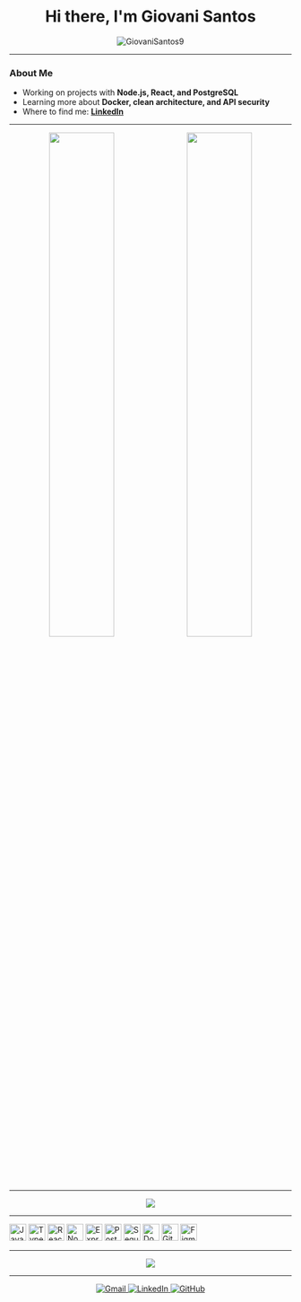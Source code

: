 <h1 align="center">Hi there, I'm Giovani Santos</h1>
<p align="center">
  <img src="https://komarev.com/ghpvc/?username=GiovaniSantos9&label=Profile%20views&color=0e75b6&style=flat" alt="GiovaniSantos9" />
</p>

---

### About Me

- Working on projects with **Node.js, React, and PostgreSQL**  
- Learning more about **Docker, clean architecture, and API security**  
- Where to find me: **[LinkedIn](https://www.linkedin.com/in/giovanisantos9/)**

---

<p align="center">
  <img width="48%" src="https://github-readme-stats.vercel.app/api?username=GiovaniSantos9&show_icons=true&theme=transparent&count_private=true&hide_border=false" />
  <img width="48%" src="https://github-readme-streak-stats.herokuapp.com/?user=GiovaniSantos9&theme=transparent&hide_border=false" />
</p>

---

<p align="center">
  <img src="https://github-readme-stats.vercel.app/api/top-langs/?username=GiovaniSantos9&layout=compact&theme=transparent&hide_border=false" />
</p>

---

<p align="left">
  <img src="https://cdn.jsdelivr.net/gh/devicons/devicon/icons/javascript/javascript-original.svg" height="30" alt="JavaScript" />
  <img src="https://cdn.jsdelivr.net/gh/devicons/devicon/icons/typescript/typescript-original.svg" height="30" alt="TypeScript" />
  <img src="https://cdn.jsdelivr.net/gh/devicons/devicon/icons/react/react-original.svg" height="30" alt="React" />
  <img src="https://cdn.jsdelivr.net/gh/devicons/devicon/icons/nodejs/nodejs-original.svg" height="30" alt="Node.js" />
  <img src="https://cdn.jsdelivr.net/gh/devicons/devicon/icons/express/express-original.svg" height="30" alt="Express" />
  <img src="https://cdn.jsdelivr.net/gh/devicons/devicon/icons/postgresql/postgresql-original.svg" height="30" alt="PostgreSQL" />
  <img src="https://cdn.jsdelivr.net/gh/devicons/devicon/icons/sequelize/sequelize-original.svg" height="30" alt="Sequelize" />
  <img src="https://cdn.jsdelivr.net/gh/devicons/devicon/icons/docker/docker-original.svg" height="30" alt="Docker" />
  <img src="https://cdn.jsdelivr.net/gh/devicons/devicon/icons/git/git-original.svg" height="30" alt="Git" />
  <img src="https://cdn.jsdelivr.net/gh/devicons/devicon/icons/figma/figma-original.svg" height="30" alt="Figma" />
</p>

---

<p align="center">
  <img src="https://readme-typing-svg.demolab.com?font=Fira+Code&duration=3000&pause=1000&color=00F7FF&center=true&vCenter=true&width=435&lines=Welcome+to+my+GitHub!;Check+out+my+projects+%F0%9F%9A%80" />
</p>

---

<p align="center">
  <a href="mailto:jiovanisantos9@gmail.com" target="_blank">
    <img src="https://img.shields.io/badge/Gmail-D14836?style=for-the-badge&logo=gmail&logoColor=white" alt="Gmail"/>
  </a>
  <a href="https://www.linkedin.com/in/giovanisantos9/" target="_blank">
    <img src="https://img.shields.io/badge/LinkedIn-0A66C2?style=for-the-badge&logo=linkedin&logoColor=white" alt="LinkedIn"/>
  </a>
  <a href="https://github.com/GiovaniSantos9" target="_blank">
    <img src="https://img.shields.io/badge/GitHub-171515?style=for-the-badge&logo=github&logoColor=white" alt="GitHub"/>
  </a>
</p>